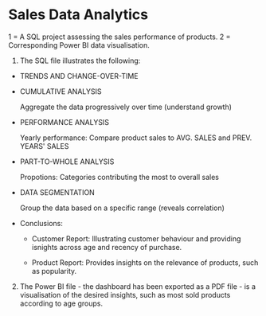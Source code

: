 # Sales Data Analytics
1 = A SQL project assessing the sales performance of products.
2 = Corresponding Power BI data visualisation.

1. The SQL file illustrates the following:
- TRENDS AND CHANGE-OVER-TIME

- CUMULATIVE ANALYSIS

	Aggregate the data progressively over time (understand growth)

- PERFORMANCE ANALYSIS

	Yearly performance: Compare product sales to AVG. SALES and PREV. YEARS' SALES

- PART-TO-WHOLE ANALYSIS

	Propotions: Categories contributing the most to overall sales

- DATA SEGMENTATION

	Group the data based on a specific range (reveals correlation)

- Conclusions:
	- Customer Report: Illustrating customer behaviour and providing isnights across age and recency of purchase.
	
 	- Product Report: Provides insights on the relevance of products, such as popularity.

2. The Power BI file - the dashboard has been exported as a PDF file - is a visualisation of the desired insights, such as most sold products according to age groups.
